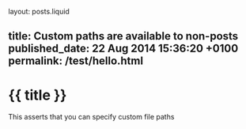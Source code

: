 layout: posts.liquid

title:  Custom paths are available to non-posts
published_date:   22 Aug 2014 15:36:20 +0100
permalink:  /test/hello.html
---
# {{ title }}

This asserts that you can specify custom file paths

